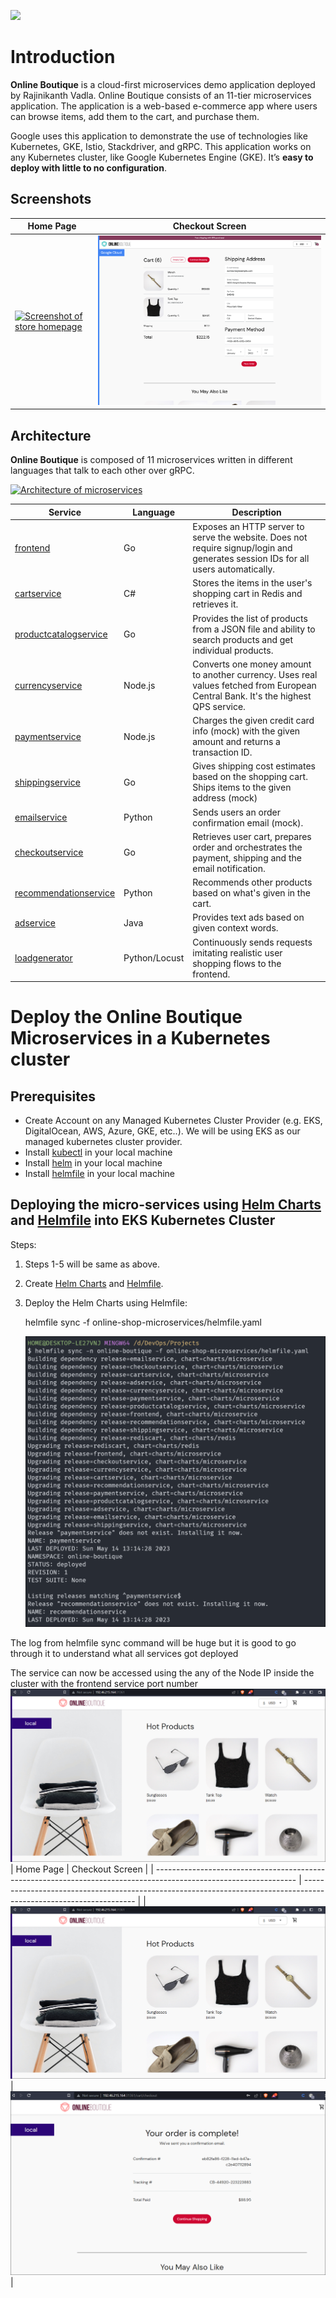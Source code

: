 [![](https://onlineboutique.dev/static/icons/Hipster_NavLogo.svg)](https://onlineboutique.dev/)
# **Introduction**
**Online Boutique** is a cloud-first microservices demo application deployed by Rajinikanth Vadla. Online Boutique consists of an 11-tier microservices application. The application is a web-based e-commerce app where users can browse items, add them to the cart, and purchase them.

Google uses this application to demonstrate the use of technologies like Kubernetes, GKE, Istio, Stackdriver, and gRPC. This application works on any Kubernetes cluster, like Google
Kubernetes Engine (GKE). It’s **easy to deploy with little to no configuration**.

## Screenshots

| Home Page                                                                                                         | Checkout Screen                                                                                                    |
| ----------------------------------------------------------------------------------------------------------------- | ------------------------------------------------------------------------------------------------------------------ |
| [![Screenshot of store homepage](docs/img/online-boutique-frontend-1.png)](docs/img/online-boutique-frontend-1.png) | [![Screenshot of checkout screen](docs/img/online-boutique-frontend-2.png)](docs/img/online-boutique-frontend-2.png) |

## Architecture

**Online Boutique** is composed of 11 microservices written in different
languages that talk to each other over gRPC.

[![Architecture of
microservices](docs/img/architecture-diagram.png)](docs/img/architecture-diagram.png)

| Service                                              | Language      | Description                                                                                                                       |
| ---------------------------------------------------- | ------------- | --------------------------------------------------------------------------------------------------------------------------------- |
| [frontend](https://github.com/GoogleCloudPlatform/microservices-demo/tree/main/src/frontend)                           | Go            | Exposes an HTTP server to serve the website. Does not require signup/login and generates session IDs for all users automatically. |
| [cartservice](https://github.com/GoogleCloudPlatform/microservices-demo/tree/main/src/cartservice)                     | C#            | Stores the items in the user's shopping cart in Redis and retrieves it.                                                           |
| [productcatalogservice](https://github.com/GoogleCloudPlatform/microservices-demo/tree/main/src/productcatalogservice) | Go            | Provides the list of products from a JSON file and ability to search products and get individual products.                        |
| [currencyservice](https://github.com/GoogleCloudPlatform/microservices-demo/tree/main/src/currencyservice)             | Node.js       | Converts one money amount to another currency. Uses real values fetched from European Central Bank. It's the highest QPS service. |
| [paymentservice](https://github.com/GoogleCloudPlatform/microservices-demo/tree/main/src/paymentservice)               | Node.js       | Charges the given credit card info (mock) with the given amount and returns a transaction ID.                                     |
| [shippingservice](https://github.com/GoogleCloudPlatform/microservices-demo/tree/main/src/shippingservice)             | Go            | Gives shipping cost estimates based on the shopping cart. Ships items to the given address (mock)                                 |
| [emailservice](https://github.com/GoogleCloudPlatform/microservices-demo/tree/main/src/emailservice)                   | Python        | Sends users an order confirmation email (mock).                                                                                   |
| [checkoutservice](https://github.com/GoogleCloudPlatform/microservices-demo/tree/main/src/checkoutservice)             | Go            | Retrieves user cart, prepares order and orchestrates the payment, shipping and the email notification.                            |
| [recommendationservice](https://github.com/GoogleCloudPlatform/microservices-demo/tree/main/src/recommendationservice) | Python        | Recommends other products based on what's given in the cart.                                                                      |
| [adservice](https://github.com/GoogleCloudPlatform/microservices-demo/tree/main/src/adservice)                         | Java          | Provides text ads based on given context words.                                                                                   |
| [loadgenerator](https://github.com/GoogleCloudPlatform/microservices-demo/tree/main/src/loadgenerator)                 | Python/Locust | Continuously sends requests imitating realistic user shopping flows to the frontend.                                              |

# Deploy the Online Boutique Microservices in a Kubernetes cluster
## Prerequisites
- Create Account on any Managed Kubernetes Cluster Provider (e.g. EKS, DigitalOcean, AWS, Azure, GKE, etc..). We will be using EKS as our managed kubernetes cluster provider.
- Install [kubectl](https://kubernetes.io/docs/tasks/tools/install-kubectl/) in your local machine
- Install [helm](https://helm.sh/docs/intro/install/) in your local machine
- Install [helmfile](https://helmfile.readthedocs.io/en/latest/#installation) in your local machine

## Deploying the micro-services using [Helm Charts](charts/) and [Helmfile](helmfile.yaml) into EKS Kubernetes Cluster

Steps:
1. Steps 1-5 will be same as above.
2. Create [Helm Charts](charts/) and [Helmfile](helmfile.yaml).
3. Deploy the Helm Charts using Helmfile:

    helmfile sync -f online-shop-microservices/helmfile.yaml

    ![Deployment of micro-services using helmfile](docs/img/deploy-using-helmfile.PNG)

The log from helmfile sync command will be huge but it is good to go through it to understand what all services got deployed

The service can now be accessed using the any of the Node IP inside the cluster with the frontend service port number
![Check the webpage](docs/img/webpage-manifest.PNG)
| Home Page                                                                                                         | Checkout Screen                                                                                                    |
| ----------------------------------------------------------------------------------------------------------------- | ------------------------------------------------------------------------------------------------------------------ |
| ![Screenshot of store homepage](docs/img/webpage-manifest.PNG) | ![Screenshot of checkout screen](docs/img/checkputpage-manifest.PNG) |
